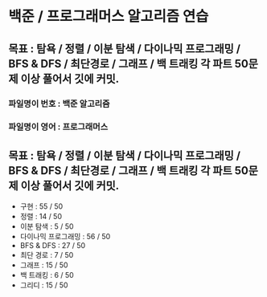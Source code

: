 
# 백준 / 프로그래머스 알고리즘 연습

## 목표 : 탐욕 / 정렬 / 이분 탐색 / 다이나믹 프로그래밍 / BFS & DFS / 최단경로 / 그래프 / 백 트래킹  각 파트 50문제 이상 풀어서 깃에 커밋.

### 파일명이 번호 : 백준 알고리즘
### 파일명이 영어 : 프로그래머스


## 목표 : 탐욕 / 정렬 / 이분 탐색 / 다이나믹 프로그래밍 / BFS & DFS / 최단경로 / 그래프 / 백 트래킹  각 파트 50문제 이상 풀어서 깃에 커밋.


- 구현              : 55 / 50
- 정렬              : 14 / 50
- 이분 탐색          : 5 / 50
- 다이나믹 프로그래밍   : 56 / 50
- BFS & DFS        : 27 / 50
- 최단 경로          : 7 / 50
- 그래프             : 15 / 50
- 백 트래킹          : 6 / 50
- 그리디             : 15 / 50

